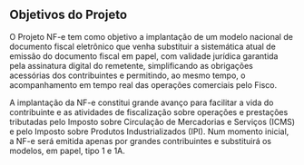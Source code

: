 ## Objetivos do Projeto
O Projeto NF-e tem como objetivo a implantação de um modelo nacional de documento fiscal eletrônico que venha substituir a sistemática atual de emissão do documento fiscal em papel, com validade jurídica garantida pela assinatura digital do remetente, simplificando as obrigações acessórias dos contribuintes e permitindo, ao mesmo tempo, o acompanhamento em tempo real das operações comerciais pelo Fisco.

A implantação da NF-e constitui grande avanço para facilitar a vida do contribuinte e as atividades de fiscalização sobre operações e prestações tributadas pelo Imposto sobre Circulação de Mercadorias e Serviços (ICMS) e pelo Imposto sobre Produtos Industrializados (IPI). Num momento inicial, a NF-e será emitida apenas por grandes contribuintes e substituirá os modelos, em papel, tipo 1 e 1A.

